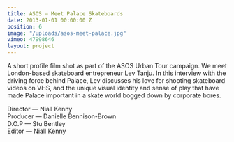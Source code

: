 ```yaml
---
title: ASOS — Meet Palace Skateboards
date: 2013-01-01 00:00:00 Z
position: 6
image: "/uploads/asos-meet-palace.jpg"
vimeo: 47998646
layout: project
---
```


A short profile film shot as part of the ASOS Urban Tour campaign. We meet London-based skateboard entrepreneur Lev Tanju. In this interview with the driving force behind Palace, Lev discusses his love for shooting skateboard videos on VHS, and the unique visual identity and sense of play that have made Palace important in a skate world bogged down by corporate bores.

Director — Niall Kenny  
Producer — Danielle Bennison-Brown  
D.O.P — Stu Bentley  
Editor — Niall Kenny  